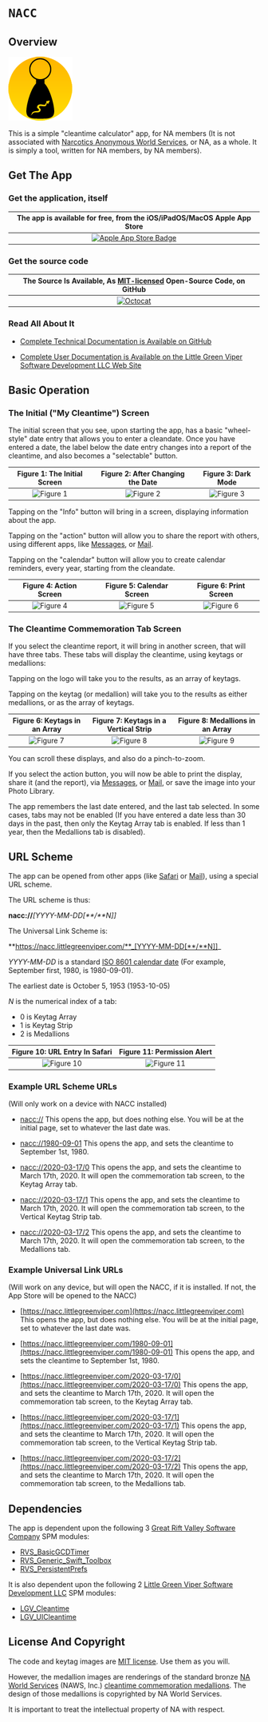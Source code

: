 # ``NACC``

## Overview

![The Project Icon](icon.png)

This is a simple "cleantime calculator" app, for NA members (It is not associated with [Narcotics Anonymous World Services](https://na.org), or NA, as a whole. It is simply a tool, written for NA members, by NA members).

## Get The App

### Get the application, itself

|The app is available for free, from the iOS/iPadOS/MacOS Apple App Store|
|:--:|
|[![Apple App Store Badge](Download_on_the_App_Store_Badge_US-UK_RGB_blk_092917.svg)](https://apps.apple.com/us/app/nacc/id452299196)|

### Get the source code

|The Source Is Available, As [MIT-licensed](https://opensource.org/licenses/MIT) Open-Source Code, on GitHub|
|:--:|
|[![Octocat](Octocat.png)](https://github.com/LittleGreenViper/NACC)|

### Read All About It

- [Complete Technical Documentation is Available on GitHub](https://littlegreenviper.github.io/NACC/)

- [Complete User Documentation is Available on the Little Green Viper Software Development LLC Web Site](https://littlegreenviper.com/portfolio/nacc/)

## Basic Operation

### The Initial ("My Cleantime") Screen

The initial screen that you see, upon starting the app, has a basic "wheel-style" date entry that allows you to enter a cleandate. Once you have entered a date, the label below the date entry changes into a report of the cleantime, and also becomes a "selectable" button.

|Figure 1: The Initial Screen|Figure 2: After Changing the Date|Figure 3: Dark Mode|
|:----:|:----:|:----:|
|![Figure 1](Figure-01.png)|![Figure 2](Figure-02.png)|![Figure 3](Figure-03.png)|

Tapping on the "Info" button will bring in a screen, displaying information about the app.

Tapping on the "action" button will allow you to share the report with others, using different apps, like [Messages](https://apps.apple.com/us/app/messages/id1146560473), or [Mail](https://apps.apple.com/us/app/mail/id1108187098).

Tapping on the "calendar" button will allow you to create calendar reminders, every year, starting from the cleandate.

|Figure 4: Action Screen|Figure 5: Calendar Screen|Figure 6: Print Screen|
|:----:|:----:|:----:|
|![Figure 4](Figure-04.png)|![Figure 5](Figure-05.png)|![Figure 6](Figure-06.png)|

### The Cleantime Commemoration Tab Screen

If you select the cleantime report, it will bring in another screen, that will have three tabs. These tabs will display the cleantime, using keytags or medallions:

Tapping on the logo will take you to the results, as an array of keytags.

Tapping on the keytag (or medallion) will take you to the results as either medallions, or as the array of keytags.

|Figure 6: Keytags in an Array|Figure 7: Keytags in a Vertical Strip|Figure 8: Medallions in an Array|
|:----:|:----:|:----:|
|![Figure 7](Figure-07.png)|![Figure 8](Figure-08.png)|![Figure 9](Figure-09.png)|

You can scroll these displays, and also do a pinch-to-zoom.

If you select the action button, you will now be able to print the display, share it (and the report), via [Messages](https://apps.apple.com/us/app/messages/id1146560473), or [Mail](https://apps.apple.com/us/app/mail/id1108187098), or save the image into your Photo Library.

The app remembers the last date entered, and the last tab selected. In some cases, tabs may not be enabled (If you have entered a date less than 30 days in the past, then only the Keytag Array tab is enabled. If less than 1 year, then the Medallions tab is disabled).

## URL Scheme

The app can be opened from other apps (like [Safari](https://apps.apple.com/us/app/safari/id1146562112) or [Mail](https://apps.apple.com/us/app/mail/id1108187098)), using a special URL scheme.

The URL scheme is thus:

**nacc://**_[YYYY-MM-DD[**/**N]]_

The Universal Link Scheme is:
     
**https://nacc.littlegreenviper.com/**_[YYYY-MM-DD[**/**N]]_

_YYYY-MM-DD_ is a standard [ISO 8601 calendar date](https://en.wikipedia.org/wiki/ISO_8601#Calendar_dates) (For example, September first, 1980, is 1980-09-01).

The earliest date is October 5, 1953 (1953-10-05)

_N_ is the numerical index of a tab:

- 0 is Keytag Array
- 1 is Keytag Strip
- 2 is Medallions

|Figure 10: URL Entry In Safari|Figure 11: Permission Alert|
|:----:|:----:|
|![Figure 10](Figure-10.png)|![Figure 11](Figure-11.png)|

### Example URL Scheme URLs

(Will only work on a device with NACC installed)

- [nacc://](nacc://)
  This opens the app, but does nothing else. You will be at the initial page, set to whatever the last date was.

- [nacc://1980-09-01](nacc://1980-09-01)
  This opens the app, and sets the cleantime to September 1st, 1980.

- [nacc://2020-03-17/0](nacc://2020-03-17/0)
  This opens the app, and sets the cleantime to March 17th, 2020. It will open the commemoration tab screen, to the Keytag Array tab.

- [nacc://2020-03-17/1](nacc://2020-03-17/1)
  This opens the app, and sets the cleantime to March 17th, 2020. It will open the commemoration tab screen, to the Vertical Keytag Strip tab.

- [nacc://2020-03-17/2](nacc://2020-03-17/2)
  This opens the app, and sets the cleantime to March 17th, 2020. It will open the commemoration tab screen, to the Medallions tab.

### Example Universal Link URLs

(Will work on any device, but will open the NACC, if it is installed. If not, the App Store will be opened to the NACC)

- [https://nacc.littlegreenviper.com](https://nacc.littlegreenviper.com)
  This opens the app, but does nothing else. You will be at the initial page, set to whatever the last date was.

- [https://nacc.littlegreenviper.com/1980-09-01](https://nacc.littlegreenviper.com/1980-09-01)
  This opens the app, and sets the cleantime to September 1st, 1980.

- [https://nacc.littlegreenviper.com/2020-03-17/0](https://nacc.littlegreenviper.com/2020-03-17/0)
  This opens the app, and sets the cleantime to March 17th, 2020. It will open the commemoration tab screen, to the Keytag Array tab.

- [https://nacc.littlegreenviper.com/2020-03-17/1](https://nacc.littlegreenviper.com/2020-03-17/1)
  This opens the app, and sets the cleantime to March 17th, 2020. It will open the commemoration tab screen, to the Vertical Keytag Strip tab.

- [https://nacc.littlegreenviper.com/2020-03-17/2](https://nacc.littlegreenviper.com/2020-03-17/2)
  This opens the app, and sets the cleantime to March 17th, 2020. It will open the commemoration tab screen, to the Medallions tab.
  
## Dependencies

The app is dependent upon the following 3 [Great Rift Valley Software Company](https://riftvalleysoftware.com) SPM modules:

- [RVS_BasicGCDTimer](https://github.com/RiftValleySoftware/RVS_BasicGCDTimer)
- [RVS_Generic_Swift_Toolbox](https://github.com/RiftValleySoftware/RVS_Generic_Swift_Toolbox)
- [RVS_PersistentPrefs](https://github.com/RiftValleySoftware/RVS_PersistentPrefs)

It is also dependent upon the following 2 [Little Green Viper Software Development LLC](https://littlegreenviper.com) SPM modules:

- [LGV_Cleantime](https://github.com/LittleGreenViper/LGV_Cleantime)
- [LGV_UICleantime](https://github.com/LittleGreenViper/LGV_UICleantime)

## License And Copyright

The code and keytag images are [MIT license](https://opensource.org/licenses/MIT). Use them as you will.

However, the medallion images are renderings of the standard bronze [NA World Services](https://na.org) (NAWS, Inc.) [cleantime commemoration medallions](https://cart-us.na.org/2-keytags-medallions/medallions-bronze/bronze-medallions-bronze). The design of those medallions is copyrighted by NA World Services.

It is important to treat the intellectual property of NA with respect.

